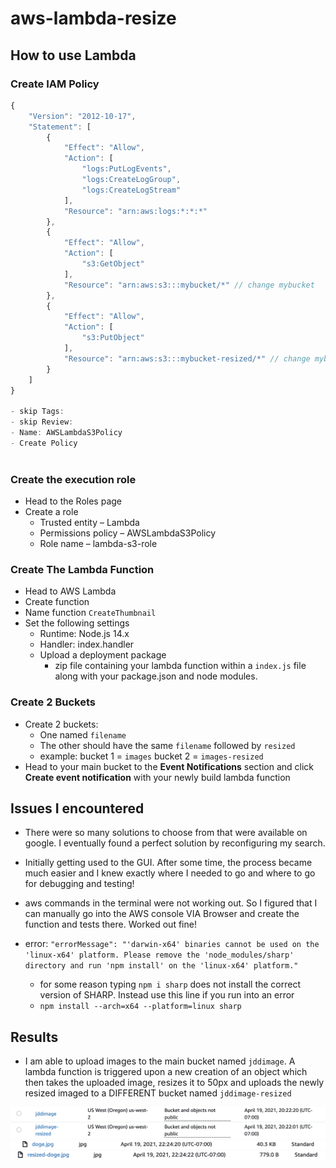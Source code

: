 # aws-lambda-resize

## How to use Lambda

### Create IAM Policy

```javascript
{
    "Version": "2012-10-17",
    "Statement": [
        {
            "Effect": "Allow",
            "Action": [
                "logs:PutLogEvents",
                "logs:CreateLogGroup",
                "logs:CreateLogStream"
            ],
            "Resource": "arn:aws:logs:*:*:*"
        },
        {
            "Effect": "Allow",
            "Action": [
                "s3:GetObject"
            ],
            "Resource": "arn:aws:s3:::mybucket/*" // change mybucket
        },
        {
            "Effect": "Allow",
            "Action": [
                "s3:PutObject"
            ],
            "Resource": "arn:aws:s3:::mybucket-resized/*" // change mybucket
        }
    ]
}         

- skip Tags:
- skip Review:
- Name: AWSLambdaS3Policy
- Create Policy
        
```

### Create the execution role

- Head to the Roles page
- Create a role
  - Trusted entity – Lambda
  - Permissions policy – AWSLambdaS3Policy
  - Role name – lambda-s3-role

### Create The Lambda Function

- Head to AWS Lambda
- Create function
- Name function `CreateThumbnail`
- Set the following settings
  - Runtime: Node.js 14.x
  - Handler: index.handler
  - Upload a deployment package
    - zip file containing your lambda function within a `index.js` file along with your package.json and node modules.

### Create 2 Buckets

- Create 2 buckets:
  - One named `filename`
  - The other should have the same `filename` followed by `resized`
  - example: bucket 1 = `images` bucket 2 = `images-resized`
- Head to your main bucket to the **Event Notifications** section and click **Create event notification** with your newly build lambda function

## Issues I encountered

- There were so many solutions to choose from that were available on google. I eventually found a perfect solution by reconfiguring my search.

- Initially getting used to the GUI. After some time, the process became much easier and I knew exactly where I needed to go and where to go for debugging and testing!

- aws commands in the terminal were not working out. So I figured that I can manually go into the AWS console VIA Browser and create the function and tests there. Worked out fine!

- error: `"errorMessage": "'darwin-x64' binaries cannot be used on the 'linux-x64' platform. Please remove the 'node_modules/sharp' directory and run 'npm install' on the 'linux-x64' platform."`
    - for some reason typing `npm i sharp` does not install the correct version of SHARP. Instead use this line if you run into an error
    - `npm install --arch=x64 --platform=linux sharp`

## Results

- I am able to upload images to the main bucket named `jddimage`. A lambda function is triggered upon a new creation of an object which then takes the uploaded image, resizes it to 50px and uploads the newly resized imaged to a DIFFERENT bucket named `jddimage-resized`

![Buckets](./assets/Buckets.png)
![Original](./assets/Original.png)
![Resized](./assets/Resized.png)
